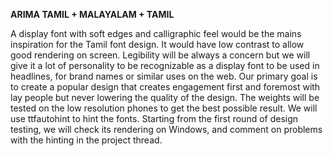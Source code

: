 **ARIMA TAMIL + MALAYALAM + TAMIL**

A display font with soft edges and calligraphic feel would be the mains inspiration for the Tamil font design. It would have low contrast to allow good rendering on screen. Legibility will be always a concern but we will give it a lot of personality to be recognizable as a display font to be used in headlines, for brand names or similar uses on the web.
Our primary goal is to create a popular design that creates engagement first and foremost with lay people but never lowering the quality of the design. 
The weights will be tested on the low resolution phones to get the best possible result.
We will use ttfautohint to hint the fonts. Starting from the first round of design testing, we will check its rendering on Windows, and comment on problems with the hinting in the project thread. 
